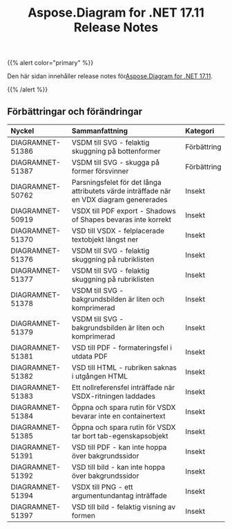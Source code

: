 ﻿---
title: Aspose.Diagram for .NET 17.11 Release Notes
type: docs
weight: 20
url: /sv/net/aspose-diagram-for-net-17-11-release-notes/
---
{{% alert color="primary" %}} 

 Den här sidan innehåller release notes för[Aspose.Diagram for .NET 17.11](https://www.nuget.org/packages/Aspose.Diagram/17.11.0).

{{% /alert %}} 
## **Förbättringar och förändringar**

|**Nyckel**|**Sammanfattning**|**Kategori**|
|:- |:- |:- |
|DIAGRAMNET-51386|VSDM till SVG - felaktig skuggning på bottenformer|Förbättring|
|DIAGRAMNET-51387|VSDM till SVG - skugga på former försvinner|Förbättring|
|DIAGRAMNET-50762|Parsningsfelet för det långa attributets värde inträffade när en VDX diagram genererades|Insekt|
|DIAGRAMNET-50919|VSDX till PDF export - Shadows of Shapes bevaras inte korrekt|Insekt|
|DIAGRAMNET-51370|VSD till VSDX - felplacerade textobjekt längst ner|Insekt|
|DIAGRAMNET-51376|VSDM till SVG - felaktig skuggning på rubriklisten|Insekt|
|DIAGRAMNET-51377|VSDM till SVG - felaktig skuggning på rubriklisten|Insekt|
|DIAGRAMNET-51378|VSDM till SVG - bakgrundsbilden är liten och komprimerad|Insekt|
|DIAGRAMNET-51379|VSDM till SVG - bakgrundsbilden är liten och komprimerad|Insekt|
|DIAGRAMNET-51381|VSD till PDF - formateringsfel i utdata PDF|Insekt|
|DIAGRAMNET-51382|VSD till HTML - rubriken saknas i utgången HTML|Insekt|
|DIAGRAMNET-51383|Ett nollreferensfel inträffade när VSDX-ritningen laddades|Insekt|
|DIAGRAMNET-51384|Öppna och spara rutin för VSDX bevarar inte en containertext|Insekt|
|DIAGRAMNET-51385|Öppna och spara rutin för VSDX tar bort tab-egenskapsobjekt|Insekt|
|DIAGRAMNET-51391|VSD till PDF - kan inte hoppa över bakgrundssidor|Insekt|
|DIAGRAMNET-51392|VSD till bild - kan inte hoppa över bakgrundssidor|Insekt|
|DIAGRAMNET-51394|VSDX till PNG - ett argumentundantag inträffade|Insekt|
|DIAGRAMNET-51397|VSD till bild - felaktig visning av formen|Insekt|


